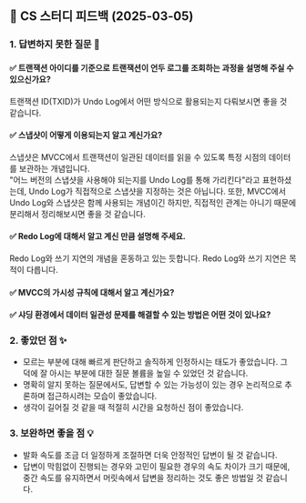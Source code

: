 ## 📌 CS 스터디 피드백 (2025-03-05)

### 1. 답변하지 못한 질문 📝

#### ✅ 트랜잭션 아이디를 기준으로 트랜잭션이 언두 로그를 조회하는 과정을 설명해 주실 수 있으신가요?
트랜잭션 ID(TXID)가 Undo Log에서 어떤 방식으로 활용되는지 다뤄보시면 좋을 것 같습니다.

#### ✅ 스냅샷이 어떻게 이용되는지 알고 계신가요?
스냅샷은 MVCC에서 트랜잭션이 일관된 데이터를 읽을 수 있도록 특정 시점의 데이터를 보관하는 개념입니다.  
"어느 버전의 스냅샷을 사용해야 되는지를 Undo Log를 통해 가리킨다"라고 표현하셨는데, Undo Log가 직접적으로 스냅샷을 지정하는 것은 아닙니다. 
또한, MVCC에서 Undo Log와 스냅샷은 함께 사용되는 개념이긴 하지만, 직접적인 관계는 아니기 때문에 분리해서 정리해보시면 좋을 것 같습니다.

#### ✅ Redo Log에 대해서 알고 계신 만큼 설명해 주세요.
Redo Log와 쓰기 지연의 개념을 혼동하고 있는 듯합니다. Redo Log와 쓰기 지연은 목적이 다릅니다.

#### ✅ MVCC의 가시성 규칙에 대해서 알고 계신가요?

#### ✅ 샤딩 환경에서 데이터 일관성 문제를 해결할 수 있는 방법은 어떤 것이 있나요?

### 2. 좋았던 점 ✨
- 모르는 부분에 대해 빠르게 판단하고 솔직하게 인정하시는 태도가 좋았습니다. 그 덕에 잘 아시는 부분에 대한 질문 볼륨을 높일 수 있었던 것 같습니다. 
- 명확히 알지 못하는 질문에서도, 답변할 수 있는 가능성이 있는 경우 논리적으로 추론하며 접근하시려는 모습이 좋았습니다. 
- 생각이 길어질 것 같을 때 적절히 시간을 요청하신 점이 좋았습니다.

### 3. 보완하면 좋을 점 💡
-  발화 속도를 조금 더 일정하게 조절하면 더욱 안정적인 답변이 될 것 같습니다.
-  답변이 막힘없이 진행되는 경우와 고민이 필요한 경우의 속도 차이가 크기 때문에, 중간 속도를 유지하면서 머릿속에서 답변을 정리하는 것도 좋은 방법일 것 같습니다.
